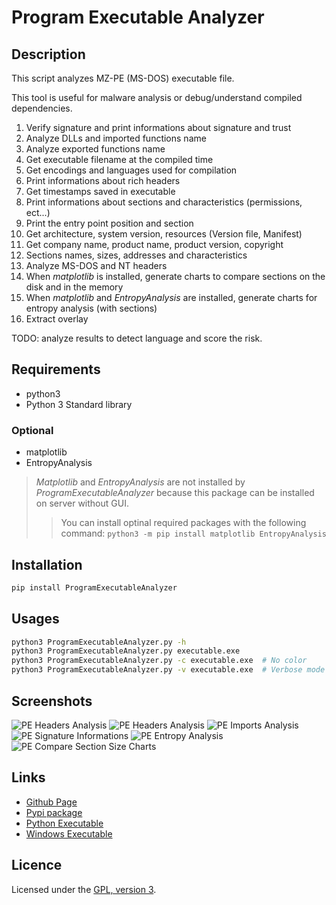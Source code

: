 # Program Executable Analyzer

## Description

This script analyzes MZ-PE (MS-DOS) executable file.

This tool is useful for malware analysis or debug/understand compiled dependencies.

 1. Verify signature and print informations about signature and trust
 2. Analyze DLLs and imported functions name
 3. Analyze exported functions name
 4. Get executable filename at the compiled time
 6. Get encodings and languages used for compilation
 7. Print informations about rich headers
 8. Get timestamps saved in executable
 9. Print informations about sections and characteristics (permissions, ect...)
 10. Print the entry point position and section
 11. Get architecture, system version, resources (Version file, Manifest)
 12. Get company name, product name, product version, copyright
 13. Sections names, sizes, addresses and characteristics
 14. Analyze MS-DOS and NT headers
 15. When *matplotlib* is installed, generate charts to compare sections on the disk and in the memory
 16. When *matplotlib* and *EntropyAnalysis* are installed, generate charts for entropy analysis (with sections)
 17. Extract overlay

TODO: analyze results to detect language and score the risk.

## Requirements

 - python3
 - Python 3 Standard library

### Optional

 - matplotlib
 - EntropyAnalysis

> *Matplotlib* and *EntropyAnalysis* are not installed by *ProgramExecutableAnalyzer* because this package can be installed on server without GUI.
>> You can install optinal required packages with the following command: `python3 -m pip install matplotlib EntropyAnalysis`

## Installation

```bash
pip install ProgramExecutableAnalyzer
```

## Usages

```bash
python3 ProgramExecutableAnalyzer.py -h
python3 ProgramExecutableAnalyzer.py executable.exe
python3 ProgramExecutableAnalyzer.py -c executable.exe  # No color
python3 ProgramExecutableAnalyzer.py -v executable.exe  # Verbose mode
```

## Screenshots

![PE Headers Analysis](https://mauricelambert.github.io/info/python/security/PEheaders.png "PE Headers Analysis")
![PE Headers Analysis](https://mauricelambert.github.io/info/python/security/PEversion.png "PE Version Analysis")
![PE Imports Analysis](https://mauricelambert.github.io/info/python/security/PEimports.png "PE Imports Analysis")
![PE Signature Informations](https://mauricelambert.github.io/info/python/security/Signature.png "PE Signature Informations")
![PE Entropy Analysis](https://mauricelambert.github.io/info/python/security/PEEntropyAnalysis.png "PE Entropy Analysis")
![PE Compare Section Size Charts](https://mauricelambert.github.io/info/python/security/CompareSectionsSizes.png "PE Compare Section Size Charts")

## Links

 - [Github Page](https://github.com/mauricelambert/ProgramExecutableAnalyzer/)
 - [Pypi package](https://pypi.org/project/ProgramExecutableAnalyzer/)
 - [Python Executable](https://mauricelambert.github.io/info/python/security/ProgramExecutableAnalyzer.pyz)
 - [Windows Executable](https://mauricelambert.github.io/info/python/security/ProgramExecutableAnalyzer.exe)

## Licence

Licensed under the [GPL, version 3](https://www.gnu.org/licenses/).
